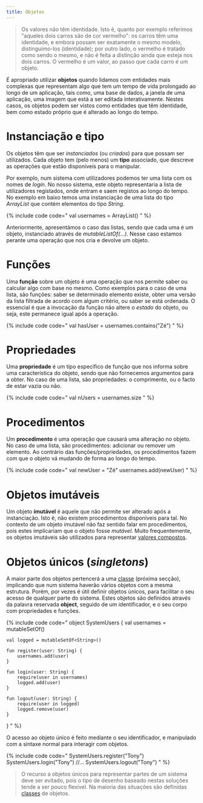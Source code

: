 ```yaml
---
title: Objetos
---
```


> Os valores não têm identidade. Isto é, quanto por exemplo referimos "aqueles dois carros são de cor vermelho": os carros têm uma identidade, e embora possam ser exatamente o mesmo modelo, distinguimo-los (identidade); por outro lado, o vermelho é tratado como sendo o mesmo, e não é feita a distinção ainda que esteja nos dois carros. O vermelho é um valor, ao passo que cada carro é um objeto.

É apropriado utilizar **objetos** quando lidamos com entidades mais complexas que representam algo que tem um tempo de vida prolongado ao longo de um aplicação, tais como, uma base de dados, a janela de uma aplicação, uma imagem que está a ser editada interativamente. Nestes casos, os objetos podem ser vistos como entidades que têm identidade, bem como estado próprio que é alterado ao longo do tempo.


# Instanciação e tipo
Os objetos têm que ser *instanciados* (ou *criados*) para que possam ser utilizados. Cada objeto tem (pelo menos) um **tipo** associado, que descreve as operações que estão disponíveis para o manipular.

Por exemplo, num sistema com utilizadores podemos ter uma lista com os nomes de *login*. No nosso sistema, este objeto representaria a lista de utilizadores registados, onde entram e saem registos ao longo do tempo. No exemplo em baixo temos uma instanciação de uma lista do tipo *ArrayList* que contém elementos do tipo *String*.

{% include code code="
val usernames = ArrayList<String>()
"
%}


Anteriormente, apresentámos o caso das listas, sendo que cada uma é um objeto, instanciado através de *mutableListOf(...)*. Nesse caso estamos perante uma operação que nos cria e devolve um objeto.


# Funções
Uma **função** sobre um objeto é uma operação que nos permite saber ou calcular algo com base no mesmo. Como exemplos para o caso de uma lista, são funções: saber se determinado elemento existe, obter uma versão da lista filtrada de acordo com algum critério, ou saber se está ordenada. O essencial é que a invocação da função não altere o *estado* do objeto, ou seja, este permanece igual após a operação.

{% include code code="
val hasUser = usernames.contains(\"Zé\")
"
%}

# Propriedades
Uma **propriedade** é um tipo específico de função que nos informa sobre uma característica do objeto, sendo que não fornecemos argumentos para a obter. No caso de uma lista, são propriedades: o comprimento, ou o facto de estar vazia ou não.

{% include code code="
val nUsers = usernames.size
"
%}

# Procedimentos
Um **procedimento** é uma operação que causará uma alteração no objeto. No caso de uma lista, são procedimentos: adicionar ou remover um elemento. Ao contrário das funções/propriedades, os procedimentos fazem com que o objeto vá mudando de forma ao longo do tempo.

{% include code code="
val newUser = \"Zé\"
usernames.add(newUser)
"
%}

# Objetos imutáveis
Um objeto **imutável** é aquele que não permite ser alterado após a instanciação. Isto é, não existem procedimentos disponíveis para tal. No contexto de um objeto imutável não faz sentido falar em procedimentos, pois estes implicariam que o objeto fosse *mutável*. Muito frequentemente, os objetos imutáveis são utilizados para representar [valores compostos](../01_expressoes/valorescompostos).


# Objetos únicos (*singletons*)
A maior parte dos objetos pertencerá a uma [classe](classes) (próxima secção), implicando que num sistema haverão vários objetos com a mesma estrutura. Porém, por vezes é útil definir objetos únicos, para facilitar o seu acesso de qualquer parte do sistema. Estes objetos são definidos através da palavra reservada **object**, seguido de um identificador, e o seu corpo com propriedades e funções.

{% include code code="
object SystemUsers {
    val usernames = mutableSetOf<String>()

    val logged = mutableSetOf<String>()

    fun register(user: String) {
        usernames.add(user)
    }

    fun login(user: String) {
        require(user in usernames)
        logged.add(user)
    }

    fun logout(user: String) {
        require(user in logged)
        logged.remove(user)
    }
}
"
%}

O acesso ao objeto único é feito mediante o seu identificador, e manipulado com a sintaxe normal para interagir com objetos.

{% include code code="
SystemUsers.register(\"Tony\")
SystemUsers.login(\"Tony\")
//...
SystemUsers.logout(\"Tony\")
"
%}

> O recurso a objetos únicos para representar partes de um sistema deve ser evitado, pois o tipo de desenho baseado nestas soluções tende a ser pouco flexível. Na maioria das situações são definidas [classes](classes) de objetos.
